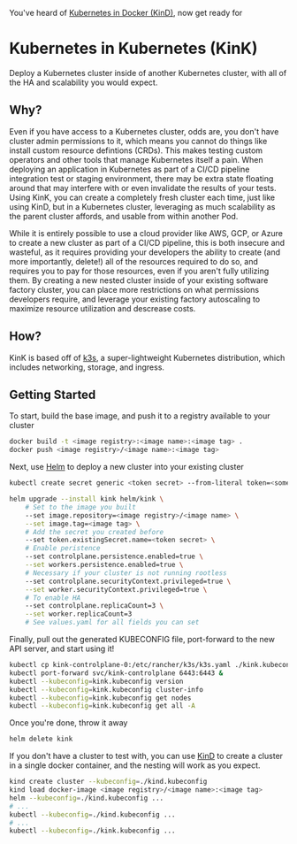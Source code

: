 You've heard of [Kubernetes in Docker (KinD)](https://github.com/kubernetes-sigs/kind), now get ready for

# Kubernetes in Kubernetes (KinK)

Deploy a Kubernetes cluster inside of another Kubernetes cluster, with all of the HA and scalability you would expect.

## Why?

Even if you have access to a Kubernetes cluster, odds are, you don't have cluster admin permissions to it, which means you cannot do things like install custom resource defintions (CRDs). This makes testing custom operators and other tools that manage Kubernetes itself a pain. When deploying an application in Kubernetes as part of a CI/CD pipeline integration test or staging environment, there may be extra state floating around that may interfere with or even invalidate the results of your tests. Using KinK, you can create a completely fresh cluster each time, just like using KinD, but in a Kubernetes cluster, leveraging as much scalability as the parent cluster affords, and usable from within another Pod.

While it is entirely possible to use a cloud provider like AWS, GCP, or Azure to create a new cluster as part of a CI/CD pipeline, this is both insecure and wasteful, as it requires providing your developers the ability to create (and more importantly, delete!) all of the resources required to do so, and requires you to pay for those resources, even if you aren't fully utilizing them. By creating a new nested cluster inside of your existing software factory cluster, you can place more restrictions on what permissions developers require, and leverage your existing factory autoscaling to maximize resource utilization and descrease costs.

## How?

KinK is based off of [k3s](https://k3s.io/), a super-lightweight Kubernetes distribution, which includes networking, storage, and ingress.

## Getting Started

To start, build the base image, and push it to a registry available to your cluster

```bash
docker build -t <image registry>:<image name>:<image tag> .
docker push <image registry>/<image name>:<image tag>
```

Next, use [Helm](https://helm.sh/) to deploy a new cluster into your existing cluster

```bash
kubectl create secret generic <token secret> --from-literal token=<some very secret value>

helm upgrade --install kink helm/kink \
    # Set to the image you built
    --set image.repository=<image registry>/<image name> \
    --set image.tag=<image tag> \
    # Add the secret you created before
    --set token.existingSecret.name=<token secret> \
    # Enable peristence
    --set controlplane.persistence.enabled=true \
    --set workers.persistence.enabled=true \
    # Necessary if your cluster is not running rootless
    --set controlplane.securityContext.privileged=true \
    --set worker.securityContext.privileged=true \
    # To enable HA
    --set controlplane.replicaCount=3 \
    --set worker.replicaCount=3
    # See values.yaml for all fields you can set
```

Finally, pull out the generated KUBECONFIG file, port-forward to the new API server, and start using it!
```bash
kubectl cp kink-controlplane-0:/etc/rancher/k3s/k3s.yaml ./kink.kubeconfig
kubectl port-forward svc/kink-controlplane 6443:6443 &
kubectl --kubeconfig=kink.kubeconfig version
kubectl --kubeconfig=kink.kubeconfig cluster-info
kubectl --kubeconfig=kink.kubeconfig get nodes
kubectl --kubeconfig=kink.kubeconfig get all -A
```

Once you're done, throw it away
```bash
helm delete kink
```

If you don't have a cluster to test with, you can use [KinD](https://github.com/kubernetes-sigs/kind) to create a cluster in a single docker container, and the nesting will work as you expect.

```bash
kind create cluster --kubeconfig=./kind.kubeconfig
kind load docker-image <image registry>/<image name>:<image tag>
helm --kubeconfig=./kind.kubeconfig ...
# ...
kubectl --kubeconfig=./kind.kubeconfig ...
# ...
kubectl --kubeconfig=./kink.kubeconfig ...
```
